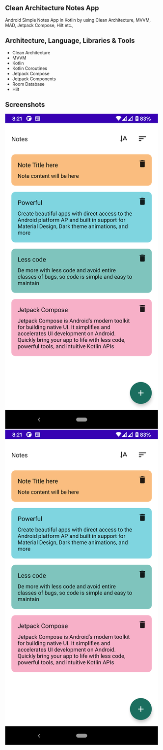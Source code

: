 ## Clean Architecture Notes App
Android Simple Notes App in Kotlin by using Clean Architecture, MVVM, MAD, Jetpack Compose, Hilt etc., 

## Architecture, Language, Libraries & Tools

* Clean Architecture
* MVVM
* Kotlin
* Kotlin Coroutines
* Jetpack Compose
* Jetpack Components  
* Room Database
* Hilt

## Screenshots
![notelist](https://github.com/purushothamangceb/clean-notes-app/blob/master/screenshots/notes_list.png)
![editnote](https://github.com/purushothamangceb/clean-notes-app/blob/master/screenshots/notes_list.png)


